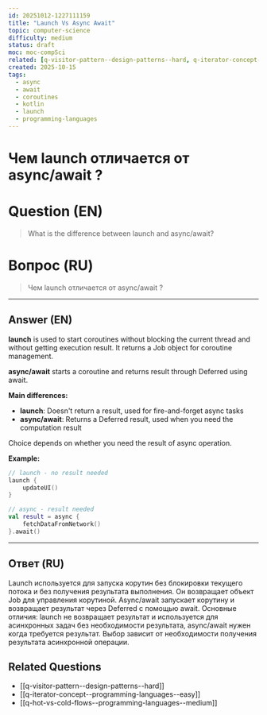 ```yaml
---
id: 20251012-1227111159
title: "Launch Vs Async Await"
topic: computer-science
difficulty: medium
status: draft
moc: moc-compSci
related: [q-visitor-pattern--design-patterns--hard, q-iterator-concept--programming-languages--easy, q-hot-vs-cold-flows--programming-languages--medium]
created: 2025-10-15
tags:
  - async
  - await
  - coroutines
  - kotlin
  - launch
  - programming-languages
---
```

# Чем launch отличается от async/await ?

# Question (EN)
> What is the difference between launch and async/await?

# Вопрос (RU)
> Чем launch отличается от async/await ?

---

## Answer (EN)

**launch** is used to start coroutines without blocking the current thread and without getting execution result. It returns a Job object for coroutine management.

**async/await** starts a coroutine and returns result through Deferred using await.

**Main differences:**
- **launch**: Doesn't return a result, used for fire-and-forget async tasks
- **async/await**: Returns a Deferred result, used when you need the computation result

Choice depends on whether you need the result of async operation.

**Example:**
```kotlin
// launch - no result needed
launch {
    updateUI()
}

// async - result needed
val result = async {
    fetchDataFromNetwork()
}.await()
```

---

## Ответ (RU)

Launch используется для запуска корутин без блокировки текущего потока и без получения результата выполнения. Он возвращает объект Job для управления корутиной. Async/await запускает корутину и возвращает результат через Deferred с помощью await. Основные отличия: launch не возвращает результат и используется для асинхронных задач без необходимости результата, async/await нужен когда требуется результат. Выбор зависит от необходимости получения результата асинхронной операции.

## Related Questions

- [[q-visitor-pattern--design-patterns--hard]]
- [[q-iterator-concept--programming-languages--easy]]
- [[q-hot-vs-cold-flows--programming-languages--medium]]
